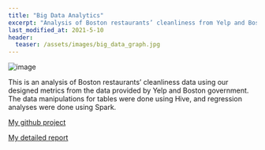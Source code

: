 ```yaml
---
title: "Big Data Analytics"
excerpt: "Analysis of Boston restaurants’ cleanliness from Yelp and Boston Health Department data using Big Data tools"
last_modified_at: 2021-5-10
header:
  teaser: /assets/images/big_data_graph.jpg
---
```

![image]({{site.url}}{{site.baseurl}}/assets/images/big_data_graph.jpg)


This is an analysis of Boston restaurants’ cleanliness data using our designed metrics from the data provided by Yelp and Boston government. The data manipulations for tables were done using Hive, and regression analyses were done using Spark.

[My github project](https://github.com/cyberzzhhss/BigDataCodeDrop)


[My detailed report](https://github.com/cyberzzhhss/BigDataCodeDrop/blob/main/Big_Data_Writeup.pdf)